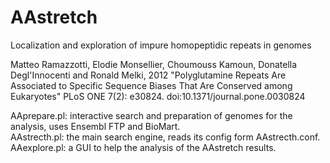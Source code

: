 # AAstretch
Localization and exploration of impure homopeptidic repeats in genomes

Matteo Ramazzotti, Elodie Monsellier, Choumouss Kamoun, Donatella Degl'Innocenti and Ronald Melki, 2012
"Polyglutamine Repeats Are Associated to Specific Sequence Biases That Are Conserved among Eukaryotes"
PLoS ONE 7(2): e30824. doi:10.1371/journal.pone.0030824

AAprepare.pl: interactive search and preparation of genomes for the analysis, uses Ensembl FTP and BioMart.<br>
AAstrecth.pl: the main search engine, reads its config form AAstrecth.conf.<br>
AAexplore.pl: a GUI to help the analysis of the AAstretch results.<br>
